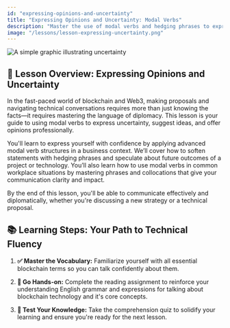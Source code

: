 ```yaml
---
id: "expressing-opinions-and-uncertainty"
title: "Expressing Opinions and Uncertainty: Modal Verbs"
description: "Master the use of modal verbs and hedging phrases to express opinions, suggestions, and uncertainty. This lesson provides the language tools for professional and diplomatic communication in Web3."
image: "/lessons/lesson-expressing-uncertainty.png"
---
```


![A simple graphic illustrating uncertainty](/lessons/lesson-expressing-uncertainty.png)

## 🧭 Lesson Overview: Expressing Opinions and Uncertainty

In the fast-paced world of blockchain and Web3, making proposals and navigating technical conversations requires more than just knowing the facts—it requires mastering the language of diplomacy. This lesson is your guide to using modal verbs to express uncertainty, suggest ideas, and offer opinions professionally.

You'll learn to express yourself with confidence by applying advanced modal verb structures in a business context. We’ll cover how to soften statements with hedging phrases and speculate about future outcomes of a project or technology. You’ll also learn how to use modal verbs in common workplace situations by mastering phrases and collocations that give your communication clarity and impact.

By the end of this lesson, you'll be able to communicate effectively and diplomatically, whether you're discussing a new strategy or a technical proposal.

## 📚 Learning Steps: Your Path to Technical Fluency

1. **✅ Master the Vocabulary:** Familiarize yourself with all essential blockchain terms so you can talk confidently about them.

2. **📖 Go Hands-on:** Complete the reading assignment to reinforce your understanding English grammar and expressions for talking about blockchain technology and it's core concepts. 

3. **📝 Test Your Knowledge:** Take the comprehension quiz to solidify your learning and ensure you're ready for the next lesson.